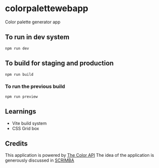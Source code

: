 # colorpalettewebapp
Color palette generator app

## To run in dev system

`npm run dev`

## To build for staging and production

`npm run build`

### To run the previous build
`npm run preview`

## Learnings
- Vite build system
- CSS Grid box 

## Credits
This application is powered by [The Color API](http://thecolorapi.com/)
The idea of the application is generously discussed in [SCRIMBA ](https://www.scrimba.com)


